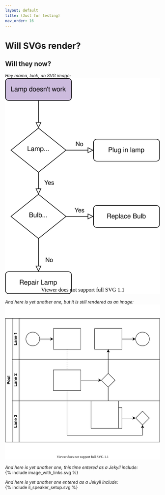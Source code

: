 ```yaml
---
layout: default
title: (Just for testing)
nav_order: 16
---
```


# Will SVGs render?

## Will they now?  
  
*Hey mama, look, an SVG image:*  
![SVG in question](/assets/images/Test.svg)

*And here is yet another one, but it is still rendered as an image:*  
![SVG in question](/assets/images/test_from_diagrams_app.svg)

*And here is yet another one, this time entered as a Jekyll include:*  
{% include image_with_links.svg %}

*And here is yet another one  entered as a Jekyll include:*  
{% include il_speaker_setup.svg %}